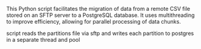 This Python script facilitates the migration of data from a remote CSV file stored on an SFTP server to a PostgreSQL database. It uses multithreading to improve efficiency, allowing for parallel processing of data chunks.

script reads the partitions file via sftp and writes each partition to postgres in a separate thread and pool
